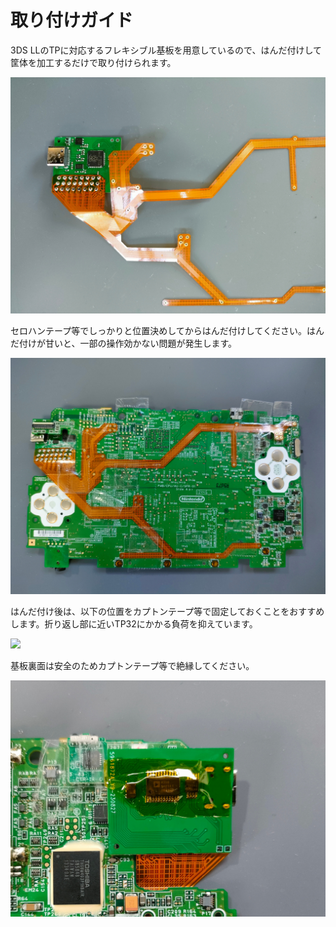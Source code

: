 # 取り付けガイド

3DS LLのTPに対応するフレキシブル基板を用意しているので、はんだ付けして筐体を加工するだけで取り付けられます。

![](image_1.jpg)

セロハンテープ等でしっかりと位置決めしてからはんだ付けしてください。はんだ付けが甘いと、一部の操作効かない問題が発生します。

![](image_2.jpg)

はんだ付け後は、以下の位置をカプトンテープ等で固定しておくことをおすすめします。折り返し部に近いTP32にかかる負荷を抑えています。

![](image_3.jpg)

基板裏面は安全のためカプトンテープ等で絶縁してください。

![](image_4.jpg)
